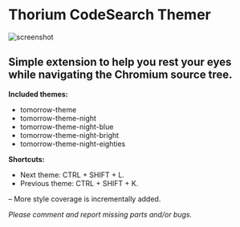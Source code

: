 # Thorium CodeSearch Themer

![screenshot](https://raw.githubusercontent.com/Alex313031/Thorium_Code_Search_Themer/master/screenshot/Screenshot_2022-04-22_18-42-22.png)

## Simple extension to help you rest your eyes while navigating the Chromium source tree.

__Included themes:__
 - tomorrow-theme
 - tomorrow-theme-night
 - tomorrow-theme-night-blue
 - tomorrow-theme-night-bright
 - tomorrow-theme-night-eighties


__Shortcuts:__
- Next theme: CTRL + SHIFT + L.
- Previous theme: CTRL + SHIFT + K.

&ndash; More style coverage is incrementally added.

*Please comment and report missing parts and/or bugs.*
